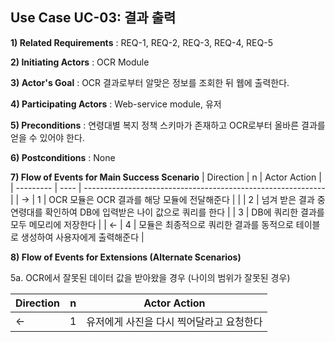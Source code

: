 ## Use Case UC-03: 결과 출력
**1) Related Requirements** : REQ-1, REQ-2, REQ-3, REQ-4, REQ-5

**2) Initiating Actors** : OCR Module

**3) Actor's Goal** : OCR 결과로부터 알맞은 정보를 조회한 뒤 웹에 출력한다.

**4) Participating Actors** : Web-service module, 유저

**5) Preconditions** : 연령대별 복지 정책 스키마가 존재하고 OCR로부터 올바른 결과를 얻을 수 있어야 한다.

**6) Postconditions** :  None

**7) Flow of Events for Main Success Scenario**
| Direction | n    | Actor Action                                                 |
| --------- | ---- | ------------------------------------------------------------ |
| →         | 1    | OCR 모듈은 OCR 결과를 해당 모듈에 전달해준다 |
|           | 2    | 넘겨 받은 결과 중 연령대를 확인하여 DB에 입력받은 나이 값으로 쿼리를 한다                  |
            | 3    | DB에 쿼리한 결과를 모두 메모리에 저장한다                                |
| ←         | 4    | 모듈은 최종적으로 쿼리한 결과를 동적으로 테이블로 생성하여 사용자에게 출력해준다 |



**8) Flow of Events for Extensions (Alternate Scenarios)**

5a. OCR에서 잘못된 데이터 값을 받아왔을 경우 (나이의 범위가 잘못된 경우)

| Direction | n    | Actor Action                                   |
| --------- | ---- | ---------------------------------------------- |
| ←         | 1    | 유저에게 사진을 다시 찍어달라고 요청한다          |

